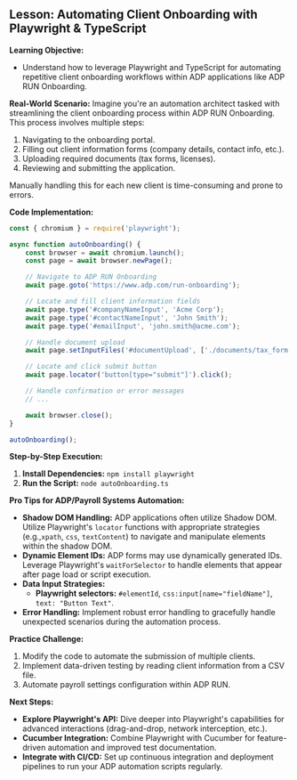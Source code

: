 ##  Lesson: Automating Client Onboarding with Playwright & TypeScript

**Learning Objective:**  

* Understand how to leverage Playwright and TypeScript for automating repetitive client onboarding workflows within ADP applications like ADP RUN Onboarding.

**Real-World Scenario:** Imagine you're an automation architect tasked with streamlining the client onboarding process within ADP RUN Onboarding. This process involves multiple steps:

1.  Navigating to the onboarding portal.
2.  Filling out client information forms (company details, contact info, etc.).
3.  Uploading required documents (tax forms, licenses).
4.  Reviewing and submitting the application.

Manually handling this for each new client is time-consuming and prone to errors.  

**Code Implementation:**

```typescript
const { chromium } = require('playwright');

async function autoOnboarding() {
    const browser = await chromium.launch();
    const page = await browser.newPage();

    // Navigate to ADP RUN Onboarding
    await page.goto('https://www.adp.com/run-onboarding'); 

    // Locate and fill client information fields 
    await page.type('#companyNameInput', 'Acme Corp');
    await page.type('#contactNameInput', 'John Smith');
    await page.type('#emailInput', 'john.smith@acme.com');

    // Handle document upload 
    await page.setInputFiles('#documentUpload', ['./documents/tax_form.pdf']);

    // Locate and click submit button
    await page.locator('button[type="submit"]').click();

    // Handle confirmation or error messages
    // ...

    await browser.close();
}

autoOnboarding();
```

**Step-by-Step Execution:**

1.  **Install Dependencies:** `npm install playwright`
2.  **Run the Script:** `node autoOnboarding.ts`

**Pro Tips for ADP/Payroll Systems Automation:**

* **Shadow DOM Handling:** ADP applications often utilize Shadow DOM.  Utilize Playwright's `locator` functions with appropriate strategies (e.g.,`xpath`, `css`, `textContent`) to  navigate and manipulate elements within the shadow DOM.
* **Dynamic Element IDs:** ADP forms may use dynamically generated IDs. Leverage Playwright's `waitForSelector`  to handle elements that appear after page load or script execution.
* **Data Input Strategies:**
    * **Playwright selectors:**  `#elementId`, `css:input[name="fieldName"]`, `text: "Button Text"`.
* **Error Handling:** Implement robust error handling to gracefully handle unexpected scenarios during the automation process.

**Practice Challenge:**

1.  Modify the code to automate the submission of multiple clients.
2.  Implement data-driven testing by reading client information from a CSV file.
3.  Automate payroll settings configuration within ADP RUN.

**Next Steps:**

* **Explore Playwright's API:**  Dive deeper into Playwright's capabilities for advanced interactions (drag-and-drop, network interception, etc.).
* **Cucumber Integration:**  Combine Playwright with Cucumber for feature-driven automation and improved test documentation. 
* **Integrate with CI/CD:**  Set up continuous integration and deployment pipelines to run your ADP automation scripts regularly.



